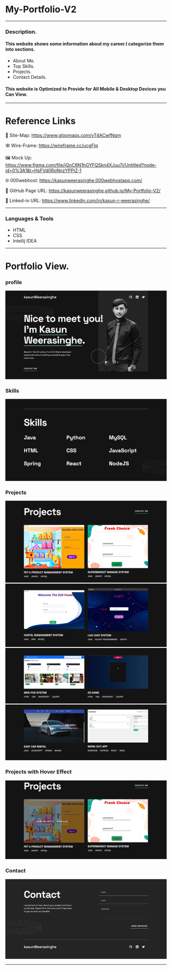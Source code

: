 # My-Portfolio-V2

---

### Description.


#### This website shows some information about my career.I categorize them into sections.
* About Me.
* Top Skills.
* Projects.
* Contact Details.

#### This website is Optimized to Provide for All Mobile & Desktop Devices you Can View.

---

# Reference Links

📍 Site-Map: https://www.gloomaps.com/vT4ACwfNgm

🕸️ Wire-Frame: https://wireframe.cc/ucgFIq

️️🖼️ Mock Up: https://www.figma.com/file/jQnC6N1hGYFQSkn4XJuu7i/Untitled?node-id=0%3A1&t=HsFVd0RoNnzYPPiZ-1

🌐 000webhost: https://kasunweerasinghe.000webhostapp.com/

📃 GitHub Page URL: https://kasunweerasinghe.github.io/My-Portfolio-V2/

🔗 Linked-in URL: https://www.linkedin.com/in/kasun-r-weerasinghe/

---

### Languages & Tools

* HTML
* CSS
* Intellij IDEA
---

# Portfolio View.

### profile
![About!](assets/img/portfolio-ss/About.png)

### Skills
![Skills!](assets/img/portfolio-ss/Skills.png)

### Projects
![Projects!](assets/img/portfolio-ss/Project1.png)
![Projects!](assets/img/portfolio-ss/Project2.png)
![Projects!](assets/img/portfolio-ss/Project3.png)
![Projects!](assets/img/portfolio-ss/Project4.png)

### Projects with Hover Effect
![Projects!](assets/img/portfolio-ss/ProjectAfterHover.png)

### Contact
![Contact!](assets/img/portfolio-ss/Contact.png)


---
